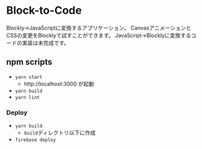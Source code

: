 Block-to-Code
===

Blockly→JavaScriptに変換するアプリケーション。
CanvasアニメーションとCSSの変更をBlocklyで試すことができます。
JavaScript→Blocklyに変換するコードの実装は未完成です。

## npm scripts
- `yarn start`
    - http://localhost:3000 が起動
- `yarn build`
- `yarn lint`

### Deploy
- `yarn build`
    - `build`ディレクトリ以下に作成
- `firebase deploy`
